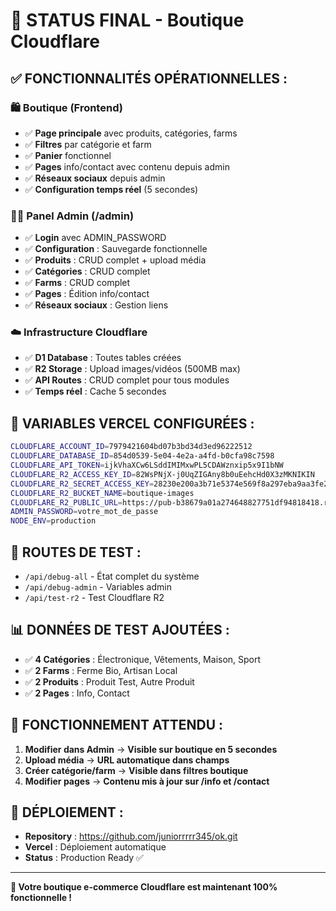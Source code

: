 # 🎉 STATUS FINAL - Boutique Cloudflare

## ✅ **FONCTIONNALITÉS OPÉRATIONNELLES :**

### **🛍️ Boutique (Frontend)**
- ✅ **Page principale** avec produits, catégories, farms
- ✅ **Filtres** par catégorie et farm
- ✅ **Panier** fonctionnel
- ✅ **Pages** info/contact avec contenu depuis admin
- ✅ **Réseaux sociaux** depuis admin
- ✅ **Configuration temps réel** (5 secondes)

### **👨‍💼 Panel Admin (/admin)**
- ✅ **Login** avec ADMIN_PASSWORD
- ✅ **Configuration** : Sauvegarde fonctionnelle
- ✅ **Produits** : CRUD complet + upload média
- ✅ **Catégories** : CRUD complet
- ✅ **Farms** : CRUD complet
- ✅ **Pages** : Édition info/contact
- ✅ **Réseaux sociaux** : Gestion liens

### **☁️ Infrastructure Cloudflare**
- ✅ **D1 Database** : Toutes tables créées
- ✅ **R2 Storage** : Upload images/vidéos (500MB max)
- ✅ **API Routes** : CRUD complet pour tous modules
- ✅ **Temps réel** : Cache 5 secondes

## 🔧 **VARIABLES VERCEL CONFIGURÉES :**

```bash
CLOUDFLARE_ACCOUNT_ID=7979421604bd07b3bd34d3ed96222512
CLOUDFLARE_DATABASE_ID=854d0539-5e04-4e2a-a4fd-b0cfa98c7598
CLOUDFLARE_API_TOKEN=ijkVhaXCw6LSddIMIMxwPL5CDAWznxip5x9I1bNW
CLOUDFLARE_R2_ACCESS_KEY_ID=82WsPNjX-j0UqZIGAny8b0uEehcHd0X3zMKNIKIN
CLOUDFLARE_R2_SECRET_ACCESS_KEY=28230e200a3b71e5374e569f8a297eba9aa3fe2e1097fdf26e5d9e340ded709d
CLOUDFLARE_R2_BUCKET_NAME=boutique-images
CLOUDFLARE_R2_PUBLIC_URL=https://pub-b38679a01a274648827751df94818418.r2.dev
ADMIN_PASSWORD=votre_mot_de_passe
NODE_ENV=production
```

## 🧪 **ROUTES DE TEST :**

- `/api/debug-all` - État complet du système
- `/api/debug-admin` - Variables admin
- `/api/test-r2` - Test Cloudflare R2

## 📊 **DONNÉES DE TEST AJOUTÉES :**

- ✅ **4 Catégories** : Électronique, Vêtements, Maison, Sport
- ✅ **2 Farms** : Ferme Bio, Artisan Local
- ✅ **2 Produits** : Produit Test, Autre Produit
- ✅ **2 Pages** : Info, Contact

## 🎯 **FONCTIONNEMENT ATTENDU :**

1. **Modifier dans Admin** → **Visible sur boutique en 5 secondes**
2. **Upload média** → **URL automatique dans champs**
3. **Créer catégorie/farm** → **Visible dans filtres boutique**
4. **Modifier pages** → **Contenu mis à jour sur /info et /contact**

## 🚀 **DÉPLOIEMENT :**

- **Repository** : https://github.com/juniorrrrr345/ok.git
- **Vercel** : Déploiement automatique
- **Status** : Production Ready ✅

---

**🎉 Votre boutique e-commerce Cloudflare est maintenant 100% fonctionnelle !**